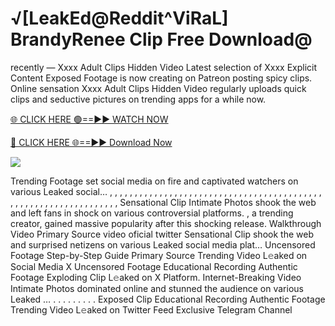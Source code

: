 # √[LeakEd@Reddit^ViRaL] BrandyRenee Clip Free Download@

recently — Xxxx Adult Clips Hidden Video Latest selection of Xxxx Explicit Content Exposed Footage is now creating on Patreon posting spicy clips. Online sensation Xxxx Adult Clips Hidden Video regularly uploads quick clips and seductive pictures on trending apps for a while now.

[🌐 CLICK HERE 🟢==►► WATCH NOW](https://tinyurl.com/topvvv?st=viral&si=gh)

[🔴 CLICK HERE 🌐==►► Download Now](https://tinyurl.com/topvvv?st=viral&si=gh)

[![](https://t4.ftcdn.net/jpg/00/89/87/57/360_F_89875724_hMf6q0pOUbIm38tYOeJTOKDftmRMQnny.jpg)](https://tinyurl.com/topvvv?st=viral&si=gh)

Trending Footage set social media on fire and captivated watchers on various Leaked social… , , , , , , , , , , , , , , , , , , , , , , , , , , , , , , , , , , , , , , , , , , , , , , , , , , , , , , , , , , , , , , , , , Sensational Clip Intimate Photos shook the web and left fans in shock on various controversial platforms. , a trending creator, gained massive popularity after this shocking release. Walkthrough Video Primary Source video oficial twitter Sensational Clip shook the web and surprised netizens on various Leaked social media plat… Uncensored Footage Step-by-Step Guide Primary Source Trending Video L𝚎aked on Social Media X Uncensored Footage Educational Recording Authentic Footage Exploding Clip L𝚎aked on X Platform. Internet-Breaking Video Intimate Photos dominated online and stunned the audience on various Leaked … . . . . . . . . . Exposed Clip Educational Recording Authentic Footage Trending Video L𝚎aked on Twitter Feed Exclusive Telegram Channel
